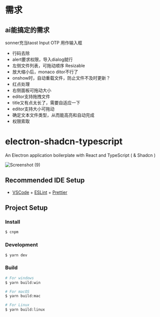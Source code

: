 # 需求
## ai能搞定的需求
sonner充当taost
Input OTP 用作输入框
* 行码去除
* alert要求权限，导入dialog就行
* 左侧文件列表，可拖动顺序 Resizable
* 放大缩小后，monaco ditor不行了
* onshow时，自动重载文件，防止文件不及时更新？
* 红点处理
* 右侧面板可拖动大小
* editor支持拖拽文件
* title又有点太长了，需要自适应一下
* editor支持大小可拖动
* 确定文本文件类型，从而能高亮和自动完成
* 权限索取
# electron-shadcn-typescript

An Electron application boilerplate with React and TypeScript ( & Shadcn )

![Screenshot (9)](https://github.com/p32929/electron-shadcn-typescript/assets/6418354/c07ff9dd-6434-45aa-9620-c9536c8db168)

## Recommended IDE Setup

- [VSCode](https://code.visualstudio.com/) + [ESLint](https://marketplace.visualstudio.com/items?itemName=dbaeumer.vscode-eslint) + [Prettier](https://marketplace.visualstudio.com/items?itemName=esbenp.prettier-vscode)

## Project Setup

### Install

```bash
$ cnpm
```

### Development

```bash
$ yarn dev
```

### Build

```bash
# For windows
$ yarn build:win

# For macOS
$ yarn build:mac

# For Linux
$ yarn build:linux
```
